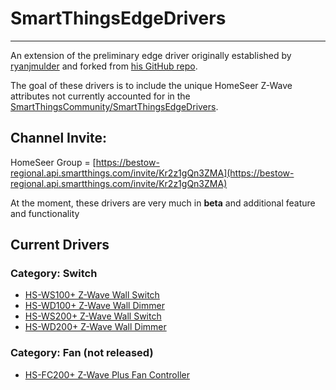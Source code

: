 # SmartThingsEdgeDrivers
---
An extension of the preliminary edge driver originally established by [ryanjmulder](https://community.smartthings.com/u/ryanjmulder) and forked from [his GitHub repo](https://github.com/ryanjmulder/smartthings-edge-drivers).

The goal of these drivers is to include the unique HomeSeer Z-Wave attributes not currently accounted for in the [SmartThingsCommunity/SmartThingsEdgeDrivers](https://github.com/SmartThingsCommunity/SmartThingsEdgeDrivers).


## Channel Invite:
HomeSeer Group = [https://bestow-regional.api.smartthings.com/invite/Kr2z1gQn3ZMA](https://bestow-regional.api.smartthings.com/invite/Kr2z1gQn3ZMA)

At the moment, these drivers are very much in **beta** and additional feature and functionality
## Current Drivers
### Category: Switch
- [HS-WS100+ Z-Wave Wall Switch](https://homeseer.com/wp-content/uploads/2020/09/HS-WS100-Manual-v7.pdf)
- [HS-WD100+ Z-Wave Wall Dimmer](https://homeseer.com/wp-content/uploads/2020/09/HS-WD100-Manual-7.pdf)
- [HS-WS200+ Z-Wave Wall Switch](https://homeseer.com/wp-content/uploads/2019/11/HS-WS200-Manual-v8a.pdf)
- [HS-WD200+ Z-Wave Wall Dimmer](https://homeseer.com/wp-content/uploads/2019/11/HS-WD200-Manual-6.pdf)

### Category: Fan (not released)
- [HS-FC200+ Z-Wave Plus Fan Controller](https://homeseer.com/wp-content/uploads/2020/09/HS-FC200-Manual-4.pdf)
